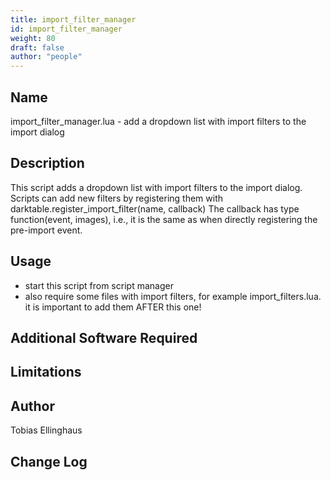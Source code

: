 ```yaml
---
title: import_filter_manager
id: import_filter_manager
weight: 80
draft: false
author: "people"
---
```


## Name

import_filter_manager.lua - add a dropdown list with import filters to the import dialog

## Description

This script adds a dropdown list with import filters to the import dialog.
Scripts can add new filters by registering them with
  darktable.register_import_filter(name, callback)
The callback has type function(event, images), i.e., it is the same as when
directly registering the pre-import event.

## Usage

* start this script from script manager
* also require some files with import filters, for example import_filters.lua.
  it is important to add them AFTER this one!

## Additional Software Required


## Limitations


## Author

Tobias Ellinghaus

## Change Log

